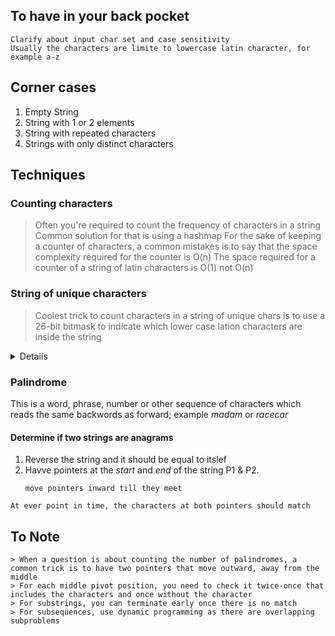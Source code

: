 ## To have in your back pocket
```
Clarify about input char set and case sensitivity
Usually the characters are limite to lowercase latin character, for example a-z
```
## Corner cases
1. Empty String
2. String with 1 or 2 elements
3. String with repeated characters 
4. Strings with only distinct characters

## Techniques
 ### Counting characters 
  > Often you're required to count the frequency of characters in a string
  > Common solution for that is using a hashmap
  > For the sake of keeping a counter of characters, a common mistakes is to say that the space complexity required for the counter is O(n)
  > The space required for a counter of a string of latin characters is O(1) not O(n)
 ### String of unique characters
  > Coolest trick to count characters in a string of unique chars is to use a 26-bit bitmask to indicate which lower case lation characters are inside the string
<details>
### Anagram 
 > This is a word switch
 > The result of re-arranging the letters of a word to produce a new word, while using all the original letters only once.  example: rat == tar

 #### Determin if two strings are anagrams 
 1. Sorting both strings should produce the same resulting string. O(nlogn)T O(logn) S
 2. Mapping each char to a prime number and we multiply each mapped number together anagrams should have the same multiple(prime factor decomposition) O(n) T O(1) S
 3. Frequency counting of characters will help determine if two strings are anagrams O(n) T O(1) S
</details>

### Palindrome
 This is a word, phrase, number or other sequence of characters which reads the same backwords as forward; example _madam_ or _racecar_
  #### Determine if two strings are anagrams 
  1. Reverse the string and it should be equal to itslef
  2. Havve pointers at the _start_ and _end_ of the string P1 & P2.
       ```
       move pointers inward till they meet
       ```
  ```
  At ever point in time, the characters at both pointers should match
  ```


  ## To Note
  ```
  > When a question is about counting the number of palindromes, a common trick is to have two pointers that move outward, away from the middle
  > For each middle pivot position, you need to check it twice-once that includes the characters and once without the character
  > For substrings, you can terminate early once there is no match 
  > For subsequences, use dynamic programming as there are overlapping subproblems
  ```